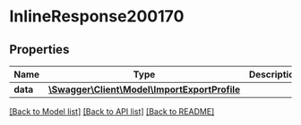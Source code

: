 # InlineResponse200170

## Properties
Name | Type | Description | Notes
------------ | ------------- | ------------- | -------------
**data** | [**\Swagger\Client\Model\ImportExportProfile**](ImportExportProfile.md) |  | [optional] 

[[Back to Model list]](../../README.md#documentation-for-models) [[Back to API list]](../../README.md#documentation-for-api-endpoints) [[Back to README]](../../README.md)

